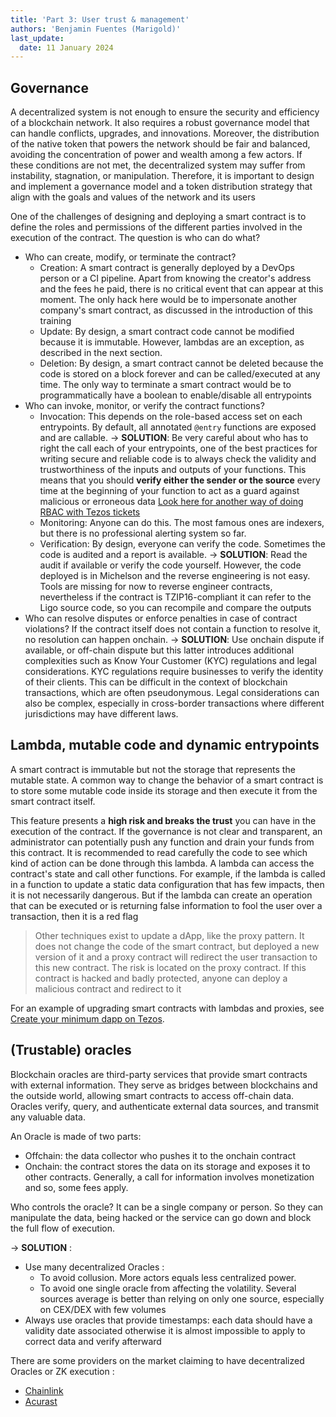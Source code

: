 ```yaml
---
title: 'Part 3: User trust & management'
authors: 'Benjamin Fuentes (Marigold)'
last_update:
  date: 11 January 2024
---
```


## Governance

A decentralized system is not enough to ensure the security and efficiency of a blockchain network. It also requires a robust governance model that can handle conflicts, upgrades, and innovations. Moreover, the distribution of the native token that powers the network should be fair and balanced, avoiding the concentration of power and wealth among a few actors. If these conditions are not met, the decentralized system may suffer from instability, stagnation, or manipulation. Therefore, it is important to design and implement a governance model and a token distribution strategy that align with the goals and values of the network and its users

One of the challenges of designing and deploying a smart contract is to define the roles and permissions of the different parties involved in the execution of the contract. The question is who can do what?

- Who can create, modify, or terminate the contract?
  - Creation: A smart contract is generally deployed by a DevOps person or a CI pipeline. Apart from knowing the creator's address and the fees he paid, there is no critical event that can appear at this moment. The only hack here would be to impersonate another company's smart contract, as discussed in the introduction of this training
  - Update: By design, a smart contract code cannot be modified because it is immutable. However, lambdas are an exception, as described in the next section.
  - Deletion: By design, a smart contract cannot be deleted because the code is stored on a block forever and can be called/executed at any time. The only way to terminate a smart contract would be to programmatically have a boolean to enable/disable all entrypoints
- Who can invoke, monitor, or verify the contract functions?
  - Invocation: This depends on the role-based access set on each entrypoints. By default, all annotated `@entry` functions are exposed and are callable.
    &rarr; **SOLUTION**: Be very careful about who has to right the call each of your entrypoints, one of the best practices for writing secure and reliable code is to always check the validity and trustworthiness of the inputs and outputs of your functions. This means that you should **verify either the sender or the source** every time at the beginning of your function to act as a guard against malicious or erroneous data
    [Look here for another way of doing RBAC with Tezos tickets](https://github.com/marigold-dev/training-dapp-3)
  - Monitoring: Anyone can do this. The most famous ones are indexers, but there is no professional alerting system so far.
  - Verification: By design, everyone can verify the code. Sometimes the code is audited and a report is available.
    &rarr; **SOLUTION**: Read the audit if available or verify the code yourself. However, the code deployed is in Michelson and the reverse engineering is not easy. Tools are missing for now to reverse engineer contracts, nevertheless if the contract is TZIP16-compliant it can refer to the Ligo source code, so you can recompile and compare the outputs
- Who can resolve disputes or enforce penalties in case of contract violations?
  If the contract itself does not contain a function to resolve it, no resolution can happen onchain.
  &rarr; **SOLUTION**: Use onchain dispute if available, or off-chain dispute but this latter introduces additional complexities such as Know Your Customer (KYC) regulations and legal considerations. KYC regulations require businesses to verify the identity of their clients. This can be difficult in the context of blockchain transactions, which are often pseudonymous. Legal considerations can also be complex, especially in cross-border transactions where different jurisdictions may have different laws.

## Lambda, mutable code and dynamic entrypoints

A smart contract is immutable but not the storage that represents the mutable state.
A common way to change the behavior of a smart contract is to store some mutable code inside its storage and then execute it from the smart contract itself.

This feature presents a **high risk and breaks the trust** you can have in the execution of the contract. If the governance is not clear and transparent, an administrator can potentially push any function and drain your funds from this contract. It is recommended to read carefully the code to see which kind of action can be done through this lambda. A lambda can access the contract's state and call other functions.
For example, if the lambda is called in a function to update a static data configuration that has few impacts, then it is not necessarily dangerous. But if the lambda can create an operation that can be executed or is returning false information to fool the user over a transaction, then it is a red flag

> Other techniques exist to update a dApp, like the proxy pattern. It does not change the code of the smart contract, but deployed a new version of it and a proxy contract will redirect the user transaction to this new contract. The risk is located on the proxy contract. If this contract is hacked and badly protected, anyone can deploy a malicious contract and redirect to it

For an example of upgrading smart contracts with lambdas and proxies, see [Create your minimum dapp on Tezos](../dapp).

## (Trustable) oracles

Blockchain oracles are third-party services that provide smart contracts with external information. They serve as bridges between blockchains and the outside world, allowing smart contracts to access off-chain data. Oracles verify, query, and authenticate external data sources, and transmit any valuable data.

An Oracle is made of two parts:

- Offchain: the data collector who pushes it to the onchain contract
- Onchain: the contract stores the data on its storage and exposes it to other contracts. Generally, a call for information involves monetization and so, some fees apply.

Who controls the oracle?
It can be a single company or person. So they can manipulate the data, being hacked or the service can go down and block the full flow of execution.

&rarr; **SOLUTION** :

- Use many decentralized Oracles :
  - To avoid collusion. More actors equals less centralized power.
  - To avoid one single oracle from affecting the volatility. Several sources average is better than relying on only one source, especially on CEX/DEX with few volumes
- Always use oracles that provide timestamps: each data should have a validity date associated otherwise it is almost impossible to apply to correct data and verify afterward

There are some providers on the market claiming to have decentralized Oracles or ZK execution :

- [Chainlink](https://chain.link/whitepaper)
- [Acurast](https://docs.acurast.com/acurast-protocol/architecture/architecture/)
